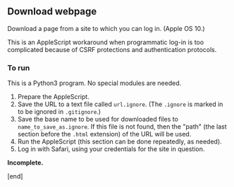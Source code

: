 ## Download webpage

Download a page from a site to which you can log in. (Apple OS 10.)

This is an AppleScript workaround when programmatic log-in is too complicated because of CSRF protections and authentication protocols. 

### To run

This is a Python3 program. No special modules are needed.

 1. Prepare the AppleScript.
   2. Save the URL to a text file called `url.ignore`. (The `.ignore` is marked in to be ignored in `.gitignore`.)
   2. Save the base name to be used for downloaded files to `name_to_save_as.ignore`. If this file is not found, then the "path" (the last section before the `.html` extension) of the URL will be used.
 1. Run the AppleScript (this section can be done repeatedly, as needed).
   2. Log in with Safari, using your credentials for the site in question.

**Incomplete.**

[end]
